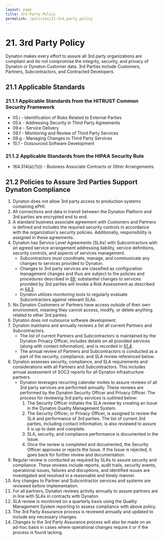 ```yaml
---
layout: page
title: 3rd Party Policy
permalink: /policies/21-3rd_party_policy
---
```


# 21. 3rd Party Policy

Dynaton makes every effort to assure all 3rd party organizations are compliant and do not compromise the integrity, security, and privacy of Dynaton or Dynaton Customer data. 3rd Parties include Customers, Partners, Subcontractors, and Contracted Developers.

## 21.1 Applicable Standards

### 21.1.1 Applicable Standards from the HITRUST Common Security Framework

- 05.i - Identification of Risks Related to External Parties
- 05.k - Addressing Security in Third Party Agreements
- 09.e - Service Delivery
- 09.f - Monitoring and Review of Third Party Services
- 09.g - Managing Changes to Third Party Services
- 10.1 - Outsourced Software Development

### 21.1.2 Applicable Standards from the HIPAA Security Rule

- 164.314(a)(1)(i) - Business Associate Contracts or Other Arrangements

## 21.2 Policies to Assure 3rd Parties Support Dynaton Compliance

1. Dynaton does not allow 3rd party access to production systems containing ePHI.
2. All connections and data in transit between the Dynaton Platform and 3rd parties are encrypted end to end.
3. A standard business associate agreement with Customers and Partners is defined and includes the required security controls in accordance with the organization's security policies. Additionally, responsibility is assigned in these agreements.
4. Dynaton has Service Level Agreements (SLAs) with Subcontractors with an agreed service arrangement addressing liability, service definitions, security controls, and aspects of services management.
   - Subcontractors must coordinate, manage, and communicate any changes to services provided to Dynaton.
   - Changes to 3rd party services are classified as configuration management changes and thus are subject to the policies and procedures described in [§9](#9.-configuration-management-policy); substantial changes to services provided by 3rd parties will invoke a Risk Assessment as described in [§4.2](#4.2-risk-management-policies).
   - Dynaton utilizes monitoring tools to regularly evaluate Subcontractors against relevant SLAs.
5. No Dynaton Customers or Partners have access outside of their own environment, meaning they cannot access, modify, or delete anything related to other 3rd parties.
6. Dynaton does not outsource software development.
7. Dynaton maintains and annually reviews a list all current Partners and Subcontractors.
   - The list of current Partners and Subcontractors is maintained by the Dynaton Privacy Officer, includes details on all provided services (along with contact information), and is recorded in [§1.4](#1.4-Dynaton-organizational-concepts).
   - The annual review of Partners and Subcontractors is conducted as a part of the security, compliance, and SLA review referenced below.
8. Dynaton assesses security, compliance, and SLA requirements and considerations with all Partners and Subcontractors. This includes annual assessment of SOC2 reports for all Dynaton infrastructure partners.
   - Dynaton leverages recurring calendar invites to assure reviews of all 3rd party services are performed annually. These reviews are performed by the Dynaton Security Officer and Privacy Officer. The process for reviewing 3rd party services is outlined below:
     1. The Security Officer initiates the SLA review by creating an Issue in the Dynaton Quality Management System.
     2. The Security Officer, or Privacy Officer, is assigned to review the SLA and performance of 3rd parties. The list of current 3rd parties, including contact information, is also reviewed to assure it is up to date and complete.
     3. SLA, security, and compliance performance is documented in the Issue.
     4. Once the review is completed and documented, the Security Officer approves or rejects the Issue. If the Issue is rejected, it goes back for further review and documentation.
9. Regular review is conducted as required by SLAs to assure security and compliance. These reviews include reports, audit trails, security events, operational issues, failures and disruptions, and identified issues are investigated and resolved in a reasonable and timely manner.
10. Any changes to Partner and Subcontractor services and systems are reviewed before implementation.
11. For all partners, Dynaton reviews activity annually to assure partners are in line with SLAs in contracts with Dynaton.
12. SLA review is monitored on a quarterly basis using the Quality Management System reporting to assess compliance with above policy.
13. The 3rd Party Assurance process is reviewed annually and updated to include any necessary changes.
14. Changes to the 3rd Party Assurance process will also be made on an ad-hoc basis in cases where operational changes require it or if the process is found lacking.
